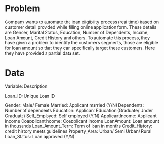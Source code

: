 # Problem

Company wants to automate the loan eligibility process (real time) based on customer detail provided while filling online application form. These details are Gender, Marital Status, Education, Number of Dependents, Income, Loan Amount, Credit History and others. To automate this process, they have given a problem to identify the customers segments, those are eligible for loan amount so that they can specifically target these customers. Here they have provided a partial data set.

# Data

Variable:          Description  

Loan_ID:           Unique Loan ID  

Gender:            Male/ Female
Married:           Applicant married (Y/N)
Dependents:        Number of dependents
Education:         Applicant Education (Graduate/ Under Graduate)
Self_Employed:     Self employed (Y/N)
ApplicantIncome:   Applicant income
CoapplicantIncome: Coapplicant income
LoanAmount:        Loan amount in thousands
Loan_Amount_Term:  Term of loan in months
Credit_History:    credit history meets guidelines
Property_Area:     Urban/ Semi Urban/ Rural
Loan_Status:       Loan approved (Y/N)

